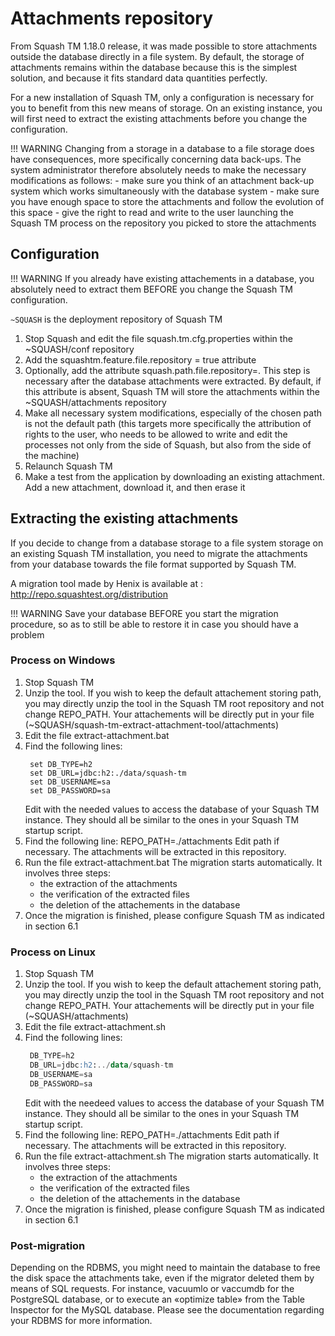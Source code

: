 # Attachments repository

From Squash TM 1.18.0 release, it was made possible to store attachments outside the database directly in a file system. By default, the storage of attachments remains within the database because this is the simplest solution, and because it fits standard data quantities perfectly.

For a new installation of Squash TM, only a configuration is necessary for you to benefit from this new means of storage.
On an existing instance, you will first need to extract the existing attachments before you change the configuration.

!!! WARNING
    Changing from a storage in a database to a file storage does have consequences, more specifically concerning data back-ups. The system administrator therefore absolutely needs to make the necessary modifications as follows:
    - make sure you think of an attachment back-up system which works simultaneously with the database system
    - make sure you have enough space to store the attachments and follow the evolution of this space
    - give the right to read and write to the user launching the Squash TM process on the repository you picked to store the attachments

## Configuration

!!! WARNING
    If you already have existing attachements in a database, you absolutely need to extract them BEFORE you change the Squash TM configuration.

`~SQUASH` is the deployment repository of Squash TM

1. Stop Squash and edit the file squash.tm.cfg.properties within the ~SQUASH/conf repository
2. Add the squashtm.feature.file.repository = true attribute
3. Optionally, add the attribute squash.path.file.repository=<Chosen path for the repository storage>. This step is necessary after the database attachments were extracted. By default, if this attribute is absent, Squash TM will store the attachments within the ~SQUASH/attachments repository
4. Make all necessary system modifications, especially of the chosen path is not the default path (this targets more specifically the attribution of rights to the user, who needs to be allowed to write and edit the processes not only from the side of Squash, but also from the side of the machine)
5. Relaunch Squash TM
6. Make a test from the application by downloading an existing attachment. Add a new attachment, download it, and then erase it

## Extracting the existing attachments

If you decide to change from a database storage to a file system storage on an existing Squash TM installation, you need to migrate the attachments from your database towards the file format supported by Squash TM.

A migration tool made by Henix is available at : http://repo.squashtest.org/distribution

!!! WARNING
Save your database BEFORE you start the migration procedure, so as to still be able to restore it in case you should have a problem

### Process on Windows

1. Stop Squash TM
2. Unzip the tool. If you wish to keep the default attachement storing path, you may directly unzip the tool in the Squash TM root repository and not change REPO_PATH. Your attachements will be directly put in your file (~SQUASH/squash-tm-extract-attachment-tool/attachments)
3. Edit the file extract-attachment.bat
4. Find the following lines:
   ```shell
    set DB_TYPE=h2
    set DB_URL=jdbc:h2:./data/squash-tm
    set DB_USERNAME=sa
    set DB_PASSWORD=sa
    ```
    Edit with the needed values to access the database of your Squash TM instance. They should all be similar to the ones in your Squash TM startup script.
5. Find the following line:
          REPO_PATH=./attachments
   Edit path if necessary. The attachments will be extracted in this repository.
6. Run the file extract-attachment.bat
    The migration starts automatically. It involves three steps:
    - the extraction of the attachments
    - the verification of the extracted files
    - the deletion of the attachements in the database
7. Once the migration is finished, please configure Squash TM as indicated in section 6.1


### Process on Linux

1. Stop Squash TM
2. Unzip the tool. If you wish to keep the default attachement storing path, you may directly unzip the tool in the Squash TM root repository and not change REPO_PATH. Your attachements will be directly put in your file (~SQUASH/attachments)
3. Edit the file extract-attachment.sh
4. Find the following lines:
   ```sql 
    DB_TYPE=h2
    DB_URL=jdbc:h2:../data/squash-tm
    DB_USERNAME=sa
    DB_PASSWORD=sa
    ```
    Edit with the needeed values to access the database of your Squash TM instance. They should all be similar to the ones in your Squash TM startup script.
5. Find the following line: REPO_PATH=./attachments
   Edit path if necessary. The attachments will be extracted in this repository.
6. Run the file extract-attachment.sh
   The migration starts automatically. It involves three steps:
    - the extraction of the attachments
    - the verification of the extracted files
    - the deletion of the attachements in the database
7. Once the migration is finished, please configure Squash TM as indicated in section 6.1

### Post-migration

Depending on the RDBMS, you might need to maintain the database to free the disk space the attachments take, even if the migrator deleted them by means of SQL requests. For instance, vacuumlo or vaccumdb for the PostgreSQL database, or to execute an «optimize table» from the Table Inspector for the MySQL database. 
Please see the documentation regarding your RDBMS for more information.